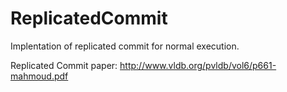 # ReplicatedCommit

Implentation of replicated commit for normal execution.


Replicated Commit paper:
http://www.vldb.org/pvldb/vol6/p661-mahmoud.pdf
